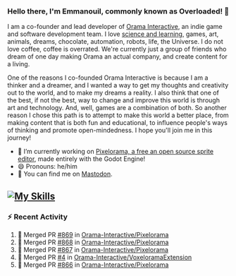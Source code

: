 ### Hello there, I'm Emmanouil, commonly known as Overloaded! 👋
I am a co-founder and lead developer of [Orama Interactive](https://www.orama-interactive.com/), an indie game and software development team. I love [science and learning](https://github.com/OverloadedOrama/KnowledgeBase), games, art, animals, dreams, chocolate, automation, robots, life, the Universe. I do not love coffee, coffee is overrated. We're currently just a group of friends who dream of one day making Orama an actual company, and create content for a living.

One of the reasons I co-founded Orama Interactive is because I am a thinker and a dreamer, and I wanted a way to get my thoughts and creativity out to the world, and to make my dreams a reality. I also think that one of the best, if not the best, way to change and improve this world is through art and technology. And, well, games are a combination of both. So another reason I chose this path is to attempt to make this world a better place, from making content that is both fun and educational, to influence people's ways of thinking and promote open-mindedness. I hope you'll join me in this journey!

- 🔭 I’m currently working on [Pixelorama, a free an open source sprite editor](https://github.com/Orama-Interactive/Pixelorama), made entirely with the Godot Engine!
- 😄 Pronouns: he/him
- 🐘 You can find me on <a rel="me" href="https://mastodon.social/@Overloaded">Mastodon</a>.

[![My Skills](https://skillicons.dev/icons?i=godot,py,cpp,cs,git,linux,html)](https://skillicons.dev)
---

### :zap: Recent Activity

<!--START_SECTION:activity-->
1. 🎉 Merged PR [#869](https://github.com/Orama-Interactive/Pixelorama/pull/869) in [Orama-Interactive/Pixelorama](https://github.com/Orama-Interactive/Pixelorama)
2. 🎉 Merged PR [#868](https://github.com/Orama-Interactive/Pixelorama/pull/868) in [Orama-Interactive/Pixelorama](https://github.com/Orama-Interactive/Pixelorama)
3. 🎉 Merged PR [#867](https://github.com/Orama-Interactive/Pixelorama/pull/867) in [Orama-Interactive/Pixelorama](https://github.com/Orama-Interactive/Pixelorama)
4. 🎉 Merged PR [#4](https://github.com/Orama-Interactive/VoxeloramaExtension/pull/4) in [Orama-Interactive/VoxeloramaExtension](https://github.com/Orama-Interactive/VoxeloramaExtension)
5. 🎉 Merged PR [#866](https://github.com/Orama-Interactive/Pixelorama/pull/866) in [Orama-Interactive/Pixelorama](https://github.com/Orama-Interactive/Pixelorama)
<!--END_SECTION:activity-->

<!--
**OverloadedOrama/OverloadedOrama** is a ✨ _special_ ✨ repository because its `README.md` (this file) appears on your GitHub profile.

Here are some ideas to get you started:

- 👯 I’m looking to collaborate on ...
- 🤔 I’m looking for help with ...
- 💬 Ask me about ...
- 📫 How to reach me: ...
- ⚡ Fun fact: ...
-->
